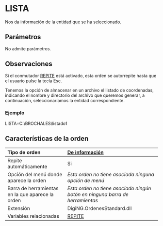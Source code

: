 # LISTA

Nos da información de la entidad que se ha seleccionado.

## Parámetros

No admite parámetros.

## Observaciones

Si el conmutador [REPITE](REPITE.html) está activado, esta orden se autorrepite hasta que el usuario pulse la tecla Esc.

Tenemos la opción de almacenar en un archivo el listado de coordenadas, indicando el nombre y directorio del archivo que queremos generar, a continuación, seleccionaríamos la entidad correspondiente.

### Ejemplo

LISTA=C:\BROCHALES\listado1

## Características de la orden

| Tipo de orden | [De información]() |
| :--- | :--- |
| Repite automáticamente | Si |
| Opción del menú donde aparece la orden | _Esta orden no tiene asociada ninguna opción de menú_ |
| Barra de herramientas en la que aparece la orden | _Esta orden no tiene asociado ningún botón en ninguna barra de herramientas_ |
| Extensión | DigiNG.OrdenesStandard.dll |
| Variables relacionadas | [REPITE](REPITE.html) |

